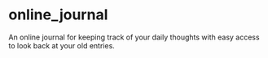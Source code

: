 # online_journal
An online journal for keeping track of your daily thoughts with easy access to look back at your old entries.
